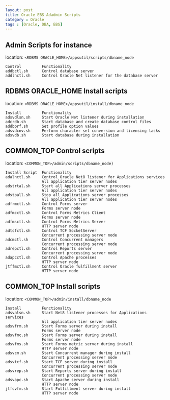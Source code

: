 ```yaml
---
layout: post
title: Oracle EBS Adadmin Scripts
category : Oracle
tags : [Oracle, DBA, EBS]
---
```


##  Admin Scripts for instance

location: `<RDBMS ORACLE_HOME>/appsutil/scripts/dbname_node`

	Control 		Functionality
	addbctl.sh 		Control database server
	addlnctl.sh 	Control Oracle Net listener for the database server

##  RDBMS ORACLE_HOME Install scripts

location: `<RDBMS ORACLE_HOME>/appsutil/install/dbname_node`

	Install   		Functionality
	adsvdlsn.sh	 	Start Oracle Net listener during installation
	adcrdb.sh	 	Start database and create database control files
	addbprf.sh	 	Set profile option values
	adsvdcnv.sh	 	Perform character set conversion and licensing tasks
	adsvdb.sh	 	Start database during installation

## COMMON_TOP Control scripts 

location: `<COMMON_TOP>/admin/scripts/dbname_node)`

	Install Script  Functionality
	adalnctl.sh	 	Control Oracle Net8 listener for Applications services	 
					All application tier server nodes
	adstrtal.sh	 	Start all Applications server processes	 
					All application tier server nodes
	adstpall.sh	 	Stop all Applications server processes	 
					All application tier server nodes
	adfrmctl.sh	 	Control Forms server	 
					Forms server node
	adfmcctl.sh	 	Control Forms Metrics Client	 
					Forms server node
	adfmsctl.sh	 	Control Forms Metrics Server	 
					HTTP server node
	adtcfctl.sh	 	Control TCF SocketServer	 
					Concurrent processing server node
	adcmctl.sh	 	Control Concurrent managers	 
					Concurrent processing server node
	adrepctl.sh	 	Control Reports server	 
					Concurrent processing server node
	adapcctl.sh	 	Control Apache processes	 
					HTTP server node
	jtffmctl.sh	 	Control Oracle fulfillment server	 
					HTTP server node

## COMMON_TOP Install scripts 

location: `<COMMON_TOP>/admin/install/dbname_node`

	Install		 	Functionality
	adsvalsn.sh	 	Start Net8 listener processes for Applications services	 
					All application tier server nodes
	adsvfrm.sh	 	Start Forms server during install	 
					Forms server node
	adsvfmc.sh	 	Start Forms server during install	 
					Forms server node
	adsvfms.sh	 	Start Forms metric server during install	 
					HTTP server node
	adsvcm.sh	 	Start Concurrent manager during install	 
					Concurrent processing server node
	adsvtcf.sh	 	Start TCF server during install	 
					Concurrent processing server node
	adsvrep.sh	 	Start Reports server during install	 
					Concurrent processing server node
	adsvapc.sh	 	Start Apache server during install	 
					HTTP server node
	jtfsvfm.sh	 	Start Fulfillment server during install	 
					HTTP server node

